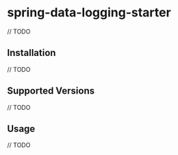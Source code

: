 # spring-data-logging-starter

// TODO

## Installation

// TODO

## Supported Versions


// TODO

## Usage

// TODO
